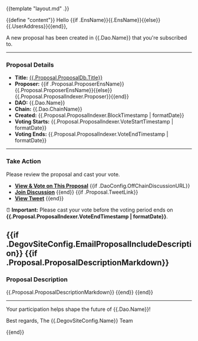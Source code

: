 {{template "layout.md" .}}

{{define "content"}}
Hello {{if .EnsName}}{{.EnsName}}{{else}}{{.UserAddress}}{{end}},

A new proposal has been created in {{.Dao.Name}} that you're subscribed to.

---

### **Proposal Details**

- **Title:** [{{.Proposal.ProposalDb.Title}}]({{.Proposal.ProposalDb.ProposalLink}})
- **Proposer:** {{if .Proposal.ProposerEnsName}}{{.Proposal.ProposerEnsName}}{{else}}{{.Proposal.ProposalIndexer.Proposer}}{{end}}
- **DAO:** {{.Dao.Name}}
- **Chain:** {{.Dao.ChainName}}
- **Created:** {{.Proposal.ProposalIndexer.BlockTimestamp | formatDate}}
- **Voting Starts:** {{.Proposal.ProposalIndexer.VoteStartTimestamp | formatDate}}
- **Voting Ends:** {{.Proposal.ProposalIndexer.VoteEndTimestamp | formatDate}}

---

### **Take Action**

Please review the proposal and cast your vote.

- [**View & Vote on This Proposal**]({{.Proposal.ProposalDb.ProposalLink}})
{{if .DaoConfig.OffChainDiscussionURL}}
- [**Join Discussion**]({{.DaoConfig.OffChainDiscussionURL}})
{{end}}
{{if .Proposal.TweetLink}}
- [**View Tweet**]({{.Proposal.TweetLink}})
{{end}}

⏰ **Important:** Please cast your vote before the voting period ends on **{{.Proposal.ProposalIndexer.VoteEndTimestamp | formatDate}}**.

{{if .DegovSiteConfig.EmailProposalIncludeDescription}}
  {{if .Proposal.ProposalDescriptionMarkdown}}
---

### **Proposal Description**

{{.Proposal.ProposalDescriptionMarkdown}}
  {{end}}
{{end}}

---

Your participation helps shape the future of {{.Dao.Name}}!

Best regards,
The {{.DegovSiteConfig.Name}} Team


{{end}}
